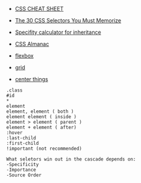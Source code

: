 
- [CSS CHEAT SHEET](https://web.stanford.edu/group/csp/cs21/csscheatsheet.pdf)


- [The 30 CSS Selectors You Must Memorize](https://code.tutsplus.com/tutorials/the-30-css-selectors-you-must-memorize--net-16048)


- [Specifity calculator for inheritance](https://specificity.keegan.st/)

- [CSS Almanac](https://css-tricks.com/almanac/)
 - [flexbox](https://css-tricks.com/snippets/css/a-guide-to-flexbox/)
 - [grid](http://grid.malven.co/)
 - [center things](https://www.freecodecamp.org/news/how-to-center-things-with-style-in-css-dc87b7542689/ )

```
.class
#id
*
element
element, element ( both )
element element ( inside )
element > element ( parent )
element + element ( after)
:hover
:last-child
:first-child
!important (not recommended)
```

```
What seletors win out in the cascade depends on:
-Specificity
-Importance
-Source Order
```
